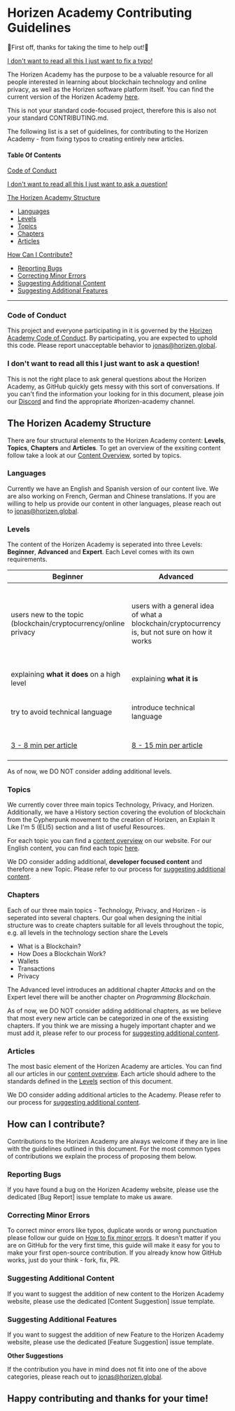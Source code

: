 # Horizen Academy Contributing Guidelines

🙏First off, thanks for taking the time to help out!🙏

[I don't want to read all this I just want to fix a typo!](#correcting-minor-errors)

The Horizen Academy has the purpose to be a valuable resource for all people interested in learning about blockchain technology and online privacy, as well as the Horizen software platform itself. You can find the current version of the Horizen Academy [here](https://academy.horizen.global).

This is not your standard code-focused project, therefore this is also not your standard CONTRIBUTING.md.

The following list is a set of guidelines, for contributing to the Horizen Academy - from fixing typos to creating entirely new articles. 

#### Table Of Contents

[Code of Conduct](#code-of-conduct)

[I don't want to read all this I just want to ask a question!](#i-dont-want-to-read-all-this-i-just-want-to-ask-a-question)

[The Horizen Academy Structure](#the-horizen-academy-structure)

  * [Languages](#languages)
  * [Levels](#levels)
  * [Topics](#topics)
  * [Chapters](#chapters)
  * [Articles](#articles)

[How Can I Contribute?](#how-can-i-contribute)
  * [Reporting Bugs](#reporting-bugs)
  * [Correcting Minor Errors](#correcting-minor-errors)
  * [Suggesting Additional Content](#suggesting-additional-content)
  * [Suggesting Additional Features](#suggesting-additional-features)

____________________

### Code of Conduct

This project and everyone participating in it is governed by the [Horizen Academy Code of Conduct](CODE_OF_CONDUCT.md). By participating, you are expected to uphold this code. Please report unacceptable behavior to [jonas@horizen.global](mailto:jonas@horizen.global).

### I don't want to read all this I just want to ask a question!

This is not the right place to ask general questions about the Horizen Academy, as GitHub quickly gets messy with this sort of conversations. If you can't find the information your looking for in this document, please join our [Discord](https://discordapp.com/invite/Hu5mQxR) and find the appropriate #horizen-academy channel.

## The Horizen Academy Structure

There are four structural elements to the Horizen Academy content: **Levels**, **Topics**, **Chapters** and **Articles**.
To get an overview of the exsiting content follow take a look at our [Content Overview](https://academy.horizen.global/content-overview/), sorted by topics. 

### Languages

Currently we have an English and Spanish version of our content live. We are also working on French, German and Chinese translations. If you are willing to help us provide our content in other languages, please reach out to [jonas@horizen.global](mailto:jonas@horizen.global).

### Levels

The content of the Horizen Academy is seperated into three Levels: **Beginner**, **Advanced** and **Expert**. Each Level comes with its own requirements.

| Beginner | Advanced | Expert | 
|--|--|--|
| users new to the topic (blockchain/cryptocurrency/online privacy | users with a general idea of what a blockchain/cryptocurrency is, but not sure on how it works | users that have spend significant time with blockchain or with a background in computer science |
| explaining **what it does** on a high level| explaining **what it is** |  explaining **how it works** |
| try to avoid technical language | introduce technical language | frequent use of technical language |
| [3 - 8 min per article](https://niram.org/read/)| [8 - 15 min per article](https://niram.org/read/) | [10 - 20 min per article](https://niram.org/read/) |

As of now, we DO NOT consider adding additional levels.

### Topics

We currently cover three main topics Technology, Privacy, and Horizen.
Additionally, we have a History section covering the evolution of blockchain from the Cypherpunk movement to the creation of Horizen, an Explain It Like I'm 5 (ELI5) section and a list of useful Resources.

For each topic you can find a [content overview](https://academy.horizen.global/content-overview/) on our website. For our English content, you can find each topic [here](_i18n/en/_posts/).

We DO consider adding additional, **developer focused content** and therefore a new Topic. Please refer to our process for [suggesting additional content](#suggesting-additional-content).

### Chapters

Each of our three main topics - Technology, Privacy, and Horizen - is seperated into several chapters. Our goal when designing the initial structure was to create chapters suitable for all levels throughout the topic, e.g. all levels in the technology section share the Levels 

* What is a Blockchain?
* How Does a Blockchain Work?
* Wallets
* Transactions
* Privacy

The Advanced level introduces an additional chapter *Attacks* and on the Expert level there will be another chapter on *Programming Blockchain*.

As of now, we DO NOT consider adding additional chapters, as we believe that most every new article can be categorized in one of the exsisting chapters. 
If you think we are missing a hugely important chapter and we must add it, please refer to our process for [suggesting additional content](#suggesting-additional-content).

### Articles

The most basic element of the Horizen Academy are articles. You can find all our articles in our [content overview](https://academy.horizen.global/content-overview/).
Each article should adhere to the standards defined in the [Levels](#levels) section of this document.

We DO consider adding additional articles to the Academy. Please refer to our process for [suggesting additional content](#suggesting-additional-content).

## How can I contribute?

Contributions to the Horizen Academy are always welcome if they are in line with the guidelines outlined in this document. For the most common types of contributions we explain the process of proposing them below.

### Reporting Bugs

If you have found a bug on the Horizen Academy website, please use the dedicated [Bug Report] issue template to make us aware.

### Correcting Minor Errors

To correct minor errors like typos, duplicate words or wrong punctuation please follow our guide on [How to fix minor errors](HOW_TO_FIX_MINOR_ERRORS.md). It doesn't matter if you are on GitHub for the very first time, this guide will make it easy for you to make your first open-source contribution. 
If you already know how GitHub works, just do your think - fork, fix, PR.

### Suggesting Additional Content

If you want to suggest the addition of new content to the Horizen Academy website, please use the dedicated [Content Suggestion] issue template.

### Suggesting Additional Features

If you want to suggest the addition of new Feature to the Horizen Academy website, please use the dedicated [Feature Suggestion] issue template.

**Other Suggestions**

If the contribution you have in mind does not fit into one of the above categories, please reach out to [jonas@horizen.global](mailto:jonas@horizen.global).

## Happy contributing and thanks for your time!




